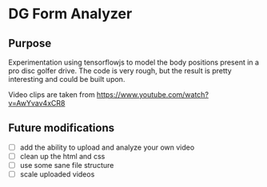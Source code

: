 # DG Form Analyzer

## Purpose
Experimentation using tensorflowjs to model the body positions present in a pro disc golfer drive.
The code is very rough, but the result is pretty interesting and could be built upon. 

Video clips are taken from https://www.youtube.com/watch?v=AwYvav4xCR8

## Future modifications
- [ ] add the ability to upload and analyze your own video
- [ ] clean up the html and css
- [ ] use some sane file structure
- [ ] scale uploaded videos
